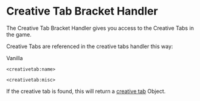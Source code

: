 # Creative Tab Bracket Handler

The Creative Tab Bracket Handler gives you access to the Creative Tabs in the game.  


Creative Tabs are referenced in the creative tabs handler this way:

Vanilla
```zenscript
<creativetab:name>

<creativetab:misc>
```

If the creative tab is found, this will return a [creative tab](/Mods/ContentTweaker/Vanilla/Creatable_Content/Creative_Tab/) Object.  